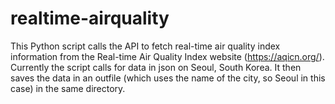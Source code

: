 # realtime-airquality

This Python script calls the API to fetch real-time air quality index information from the Real-time Air Quality Index website (https://aqicn.org/). 
Currently the script calls for data in json on Seoul, South Korea. It then saves the data in an outfile (which uses the name of the city, so Seoul in this case) in the same directory. 

